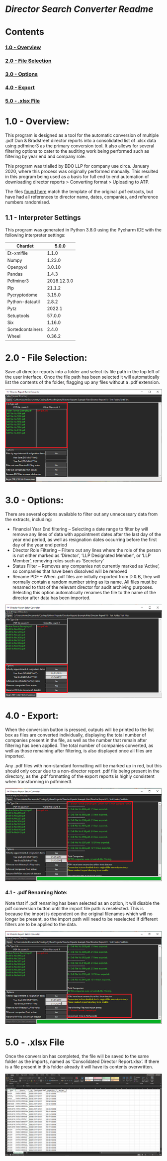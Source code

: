 ﻿# ***Director Search Converter Readme***
# Contents
### [1.0 - Overview](#overview)

### [2.0 - File Selection](#file-selection)

### [3.0 - Options](#options)

### [4.0 - Export](#export)

### [5.0 - .xlsx File](#file)



# <a name="overview"></a>1.0 - Overview:
This program is designed as a tool for the automatic conversion of multiple .pdf Dun & Bradstreet director reports into a consolidated list of .xlsx data using pdfminer3 as the primary conversion tool. It also allows for several filtering options to cater to the auditing work being performed such as filtering by year end and company role.

This program was trialled by BDO LLP for company use circa. January 2020, where this process was originally performed manually. This resulted in this program being used as a basis for full end to end automation of downloading director reports > Converting format > Uploading to ATP.

The files [found here](https://github.com/dwrlewis/Director-Search-Converter/tree/master/Test%20Files) match the template of the original .pdf extracts, but have had all references to director name, dates, companies, and reference numbers randomised.
## 1.1 - Interpreter Settings
This program was generated in Python 3.8.0 using the Pycharm IDE with the following interpreter settings:

|Chardet|5.0.0|
| - | - |
|Et-xmlfile|1.1.0|
|Numpy|1.23.0|
|Openpyxl|3.0.10|
|Pandas|1.4.3|
|Pdfminer3|2018.12.3.0|
|Pip|21.1.2|
|Pycryptodome|3.15.0|
|Python-datautil|2.8.2|
|Pytz|2022.1|
|Setuptools|57.0.0|
|Six|1.16.0|
|Sortedcontainers|2.4.0|
|Wheel|0.36.2|


# <a name="file-selection"></a>2.0 - File Selection:
Save all director reports into a folder and select its file path in the top left of the user interface. Once the file path has been selected it will automatically list the contents of the folder, flagging up any files without a .pdf extension.

![alt text](https://github.com/dwrlewis/Director-Search-Converter/blob/ccb4a3d79f2bbe8a0f457cbbd1e386f6f6513f49/README%20Images/Screen%201.png)

# <a name="options"></a>3.0 - Options:
There are several options available to filter out any unnecessary data from the extracts, including:

- Financial Year End filtering – Selecting a date range to filter by will remove any lines of data with appointment dates after the last day of the year end period, as well as resignation dates occurring before the first day of the year end period
- Director Role Filtering – Filters out any lines where the role of the person is not either marked as ‘Director’, ‘LLP Designated Member’, or ‘LLP Member’, removing roles such as ‘Secretary’
- Status Filter – Removes any companies not currently marked as ‘Active’, so companies that have been dissolved will be removed
- Rename PDF – When .pdf files are initially exported from D & B, they will normally contain a random number string as its name. All files must be renamed to that of the relevant director for audit archiving purposes. Selecting this option automatically renames the file to the name of the director after data has been imported.

![alt text](https://github.com/dwrlewis/Director-Search-Converter/blob/ccb4a3d79f2bbe8a0f457cbbd1e386f6f6513f49/README%20Images/Screen%202.png)

# <a name="export"></a>4.0 - Export:
When the conversion button is pressed, outputs will be printed to the list box as files are converted individually, displaying the total number of companies present in the file, as well as the number that remain after filtering has been applied. The total number of companies converted, as well as those remaining after filtering, is also displayed once all files are imported.

Any .pdf files with non-standard formatting will be marked up in red, but this should only occur due to a non-director report .pdf file being present in the directory, as the .pdf formatting of the export reports is highly consistent when transforming in pdfminer3.

![alt text](https://github.com/dwrlewis/Director-Search-Converter/blob/ccb4a3d79f2bbe8a0f457cbbd1e386f6f6513f49/README%20Images/Screen%203.png)


### 4.1 - .pdf Renaming Note:
Note that if .pdf renaming has been selected as an option, it will disable the pdf conversion button until the import file path is reselected. This is because the import is dependent on the original filenames which will no longer be present, so the import path will need to be reselected if different filters are to be applied to the data.

![alt text](https://github.com/dwrlewis/Director-Search-Converter/blob/ccb4a3d79f2bbe8a0f457cbbd1e386f6f6513f49/README%20Images/Screen%204.png)

# <a name="file"></a>5.0 - .xlsx File
Once the conversion has completed, the file will be saved to the same folder as the imports, named as ‘Consolidated Director Report.xlsx’. If there is a file present in this folder already it will have its contents overwritten.

![alt text](https://github.com/dwrlewis/Director-Search-Converter/blob/ccb4a3d79f2bbe8a0f457cbbd1e386f6f6513f49/README%20Images/Screen%205.png)

